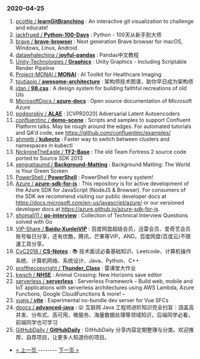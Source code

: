 ### 2020-04-25 
1. [
        pcottle /
**learnGitBranching**](https://github.com/pcottle/learnGitBranching) : An interactive git visualization to challenge and educate!
1. [
        jackfrued /
**Python-100-Days**](https://github.com/jackfrued/Python-100-Days) : Python - 100天从新手到大师
1. [
        brave /
**brave-browser**](https://github.com/brave/brave-browser) : Next generation Brave browser for macOS, Windows, Linux, Android.
1. [
        datawhalechina /
**joyful-pandas**](https://github.com/datawhalechina/joyful-pandas) : Pandas中文教程
1. [
        Unity-Technologies /
**Graphics**](https://github.com/Unity-Technologies/Graphics) : Unity Graphics - Including Scriptable Render Pipeline
1. [
        Project-MONAI /
**MONAI**](https://github.com/Project-MONAI/MONAI) : AI Toolkit for Healthcare Imaging
1. [
        toutiaoio /
**awesome-architecture**](https://github.com/toutiaoio/awesome-architecture) : 架构师技术图谱，助你早日成为架构师
1. [
        jdan /
**98.css**](https://github.com/jdan/98.css) : A design system for building faithful recreations of old UIs
1. [
        MicrosoftDocs /
**azure-docs**](https://github.com/MicrosoftDocs/azure-docs) : Open source documentation of Microsoft Azure
1. [
        podgorskiy /
**ALAE**](https://github.com/podgorskiy/ALAE) : [CVPR2020] Adversarial Latent Autoencoders
1. [
        confluentinc /
**demo-scene**](https://github.com/confluentinc/demo-scene) : Scripts and samples to support Confluent Platform talks. May be rough around the edges. For automated tutorials and QA'd code, see https://github.com/confluentinc/examples/
1. [
        ahmetb /
**kubectx**](https://github.com/ahmetb/kubectx) : Faster way to switch between clusters and namespaces in kubectl
1. [
        NicknineTheEagle /
**TF2-Base**](https://github.com/NicknineTheEagle/TF2-Base) : The old Team Fortress 2 source code ported to Source SDK 2013
1. [
        senguptaumd /
**Background-Matting**](https://github.com/senguptaumd/Background-Matting) : Background Matting: The World is Your Green Screen
1. [
        PowerShell /
**PowerShell**](https://github.com/PowerShell/PowerShell) : PowerShell for every system!
1. [
        Azure /
**azure-sdk-for-js**](https://github.com/Azure/azure-sdk-for-js) : This repository is for active development of the Azure SDK for JavaScript (NodeJS & Browser). For consumers of the SDK we recommend visiting our public developer docs at https://docs.microsoft.com/en-us/javascript/azure/ or our versioned developer docs at https://azure.github.io/azure-sdk-for-js.
1. [
        shomali11 /
**go-interview**](https://github.com/shomali11/go-interview) : Collection of Technical Interview Questions solved with Go
1. [
        VIP-Share /
**Baidu-XunleiVIP**](https://github.com/VIP-Share/Baidu-XunleiVIP) : 百度网盘超级会员，迅雷会员、爱奇艺会员账号每日分享，还有优酷，腾讯，芒果等VIP。AND。百度网盘(百度云)不限速工具分享。
1. [
        CyC2018 /
**CS-Notes**](https://github.com/CyC2018/CS-Notes) : 📚 技术面试必备基础知识、Leetcode、计算机操作系统、计算机网络、系统设计、Java、Python、C++
1. [
        profthecopyright /
**Thunder_Class**](https://github.com/profthecopyright/Thunder_Class) : 雷课堂大作业
1. [
        kwsch /
**NHSE**](https://github.com/kwsch/NHSE) : Animal Crossing: New Horizons save editor
1. [
        serverless /
**serverless**](https://github.com/serverless/serverless) : Serverless Framework – Build web, mobile and IoT applications with serverless architectures using AWS Lambda, Azure Functions, Google CloudFunctions & more! –
1. [
        vuejs /
**vite**](https://github.com/vuejs/vite) : Experimental no-bundle dev server for Vue SFCs
1. [
        doocs /
**advanced-java**](https://github.com/doocs/advanced-java) : 😮 互联网 Java 工程师进阶知识完全扫盲：涵盖高并发、分布式、高可用、微服务、海量数据处理等领域知识，后端同学必看，前端同学也可学习
1. [
        GitHubDaily /
**GitHubDaily**](https://github.com/GitHubDaily/GitHubDaily) : GitHubDaily 分享内容定期整理与分类。欢迎推荐、自荐项目，让更多人知道你的项目。 

- [ < 上一页 ](https://github.com/able8/github-trending-daily-record/blob/master/2020-04-24.md) -------- [ 下一页 > ](https://github.com/able8/github-trending-daily-record/blob/master/2020-04-26.md)